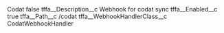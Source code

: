 <?xml version="1.0" encoding="UTF-8"?>
<CustomMetadata xmlns="http://soap.sforce.com/2006/04/metadata" xmlns:xsi="http://www.w3.org/2001/XMLSchema-instance" xmlns:xsd="http://www.w3.org/2001/XMLSchema">
    <label>Codat</label>
    <protected>false</protected>
    <values>
        <field>tffa__Description__c</field>
        <value xsi:type="xsd:string">Webhook for codat sync</value>
    </values>
    <values>
        <field>tffa__Enabled__c</field>
        <value xsi:type="xsd:boolean">true</value>
    </values>
    <values>
        <field>tffa__Path__c</field>
        <value xsi:type="xsd:string">/codat</value>
    </values>
    <values>
        <field>tffa__WebhookHandlerClass__c</field>
        <value xsi:type="xsd:string">CodatWebhookHandler</value>
    </values>
</CustomMetadata>

